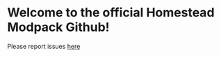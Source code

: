# Welcome to the official Homestead Modpack Github!

Please report issues [here](https://github.com/iamtokimi/homestead/issues)
